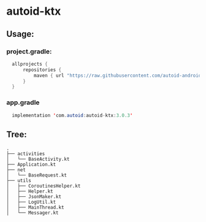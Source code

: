 # autoid-ktx
## Usage:
### project.gradle:

```java
  allprojects {
      repositories {
          maven { url "https://raw.githubusercontent.com/autoid-android/autoid-ktx/master" }
      }
  }
```

### app.gradle

```java
  implementation 'com.autoid:autoid-ktx:3.0.3'
```

## Tree:

```
.
├── activities
│   └── BaseActivity.kt
├── Application.kt
├── net
│   └── BaseRequest.kt
├── utils
│   ├── CoroutinesHelper.kt
│   ├── Helper.kt
│   ├── JsonMaker.kt
│   ├── LogUtil.kt
│   ├── MainThread.kt
│   └── Messager.kt

```
